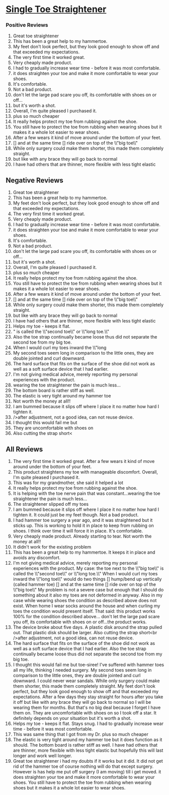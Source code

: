 # [Single Toe Straightener](https://products.checkmycream.com/products/Single-Toe-Straightener.html)

### Positive Reviews

<ol>
      <li>Great toe straightener  </li>
      <li>This has been a great help to my hammertoe.  </li>
      <li>My feet don&#x27;t look perfect, but they look good enough to show off and that exceeded my expectations.</li>
      <li>The very first time it worked great.</li>
      <li>Very cheaply made product.  </li>
      <li>I had to gradually increase wear time - before it was most comfortable.</li>
      <li>it does straighten your toe and make it more comfortable to wear your shoes.</li>
      <li>It&#x27;s comfortable.</li>
      <li>Not a bad product.</li>
      <li>don&#x27;t let the large pad scare you off, its comfortable  with shoes on or off...</li>
      <li>but it&#x27;s worth a shot.</li>
      <li>Overall, I&#x27;m quite pleased I purchased it.</li>
      <li>plus so much cheaper</li>
      <li>It really helps protect my toe from rubbing against the shoe.</li>
      <li>You still have to protect the toe from rubbing when wearing shoes but it makes it a whole lot easier to wear shoes.</li>
      <li>After a few wears it kind of move around under the bottom of your feet.</li>
      <li>[] and at the same time  [] ride over on top of the \\&quot;big toe\\&quot;    </li>
      <li>While only surgery could make them shorter, this made them completely straight.</li>
      <li>but like with any brace they will go back to normal</li>
      <li>I have had others that are thinner, more flexible with less tight elastic</li>
</ol>


<h2>Negative Reviews</h2>
<ol>
<li> Great toe straightener  </li>
<li> This has been a great help to my hammertoe.  </li>
<li> My feet don&#x27;t look perfect, but they look good enough to show off and that exceeded my expectations.</li>
<li> The very first time it worked great.</li>
<li> Very cheaply made product.  </li>
<li> I had to gradually increase wear time - before it was most comfortable.</li>
<li> it does straighten your toe and make it more comfortable to wear your shoes.</li>
<li> It&#x27;s comfortable.</li>
<li> Not a bad product.</li>
<li> don&#x27;t let the large pad scare you off, its comfortable  with shoes on or off...</li>
<li> but it&#x27;s worth a shot.</li>
<li> Overall, I&#x27;m quite pleased I purchased it.</li>
<li> plus so much cheaper</li>
<li> It really helps protect my toe from rubbing against the shoe.</li>
<li> You still have to protect the toe from rubbing when wearing shoes but it makes it a whole lot easier to wear shoes.</li>
<li> After a few wears it kind of move around under the bottom of your feet.</li>
<li> [] and at the same time  [] ride over on top of the \\&quot;big toe\\&quot;    </li>
<li> While only surgery could make them shorter, this made them completely straight.</li>
<li> but like with any brace they will go back to normal</li>
<li> I have had others that are thinner, more flexible with less tight elastic</li>
<li> Helps my toe - keeps it flat.  </li>
<li> &quot;  is called the \\&quot;second toe\\&quot; or \\&quot;long toe.\\&quot;    </li>
<li> Also the toe strap continually became loose thus did not separate the second toe from my big toe.</li>
<li> When I would curl my toes inward the \\&quot;long</li>
<li> My second toes seem long in comparison to the little ones, they are double jointed and curl downward.</li>
<li> The hard surface that fits on the surface of the shoe did not work as well as a soft surface device that I had earlier.  </li>
<li> I&#x27;m not giving medical advice, merely reporting  my personal experiences with the product.    </li>
<li> wearing the toe straightener the pain is much less...</li>
<li> The bottom board is rather stiff as well.  </li>
<li> The elastic is very tight around my hammer toe</li>
<li> Not worth the money at all!!</li>
<li> I am bummed because it slips off where I place it no matter how hard I tighten it.</li>
<li> /&gt;after adjustment, not a good idea, can not reuse device.</li>
<li> I thought this would fail me but</li>
<li> They are uncomfortable with shoes on</li>
<li> Also cutting the strap short&lt;</li>
</ol>

<h2>All Reviews</h2>

<ol>
    <li> The very first time it worked great. After a few wears it kind of move around under the bottom of your feet.</li>
    <li> This product straightens my toe with manageable discomfort. Overall, I&#x27;m quite pleased I purchased it.</li>
    <li> This was for my grandmother, she said it helped a lot</li>
    <li> It really helps protect my toe from rubbing against the shoe.</li>
    <li> It is helping with the toe nerve pain that was constant...wearing the toe straightener the pain is much less...</li>
    <li> The straightener slipped off my toes</li>
    <li> I am bummed because it slips off where I place it no matter how hard I tighten it. It could just be my feet though. Not a bad product.</li>
    <li> I had hammer toe surgery a year ago, and it was straightened but it sticks up.  This is working to hold it in place to keep from rubbing on shoes.  I think over time it will force it in place.  It&#x27;s comfortable.</li>
    <li> Very cheaply made product.  Already starting to tear.  Not worth the money at all!!</li>
    <li> It didn&#x27;t work for the existing problem</li>
    <li> This has been a great help to my hammertoe.  It keeps it in place and avoids any discomfort.</li>
    <li> I&#x27;m not giving medical advice, merely reporting  my personal experiences with the product.    My case:  the toe next to the \\&quot;big toe\\&quot;  is called the \\&quot;second toe\\&quot; or \\&quot;long toe.\\&quot;    When I would curl my toes inward the \\&quot;long toe\\&quot;  would do two things  [] hump/bend up vertically (called hammer toe)  [] and at the same time  [] ride over on top of the \\&quot;big toe\\&quot;    My problem is not a severe case but enough  that I should do something about it  also my toes are not deformed in anyway.    Also in my case while wearing shoes  the condition as described above does not exist.    When home I wear socks around the house and  when curling my toes the condition would present itself.    That said: this product works 100%  for the condition described above...  don&#x27;t let the large pad scare you off, its comfortable  with shoes on or off...the product works.</li>
    <li> The device broke about five days.  A plastic disk around the strap pulled out.  That plastic disk should be larger. Also cutting the strap short&lt;br /&gt;after adjustment, not a good idea, can not reuse device.</li>
    <li> The hard surface that fits on the surface of the shoe did not work as well as a soft surface device that I had earlier.  Also the toe strap continually became loose thus did not separate the second toe from my big toe.</li>
    <li> I thought this would fail me but toe-siree! I&#x27;ve suffered with hammer toes all my life, thinking I needed surgery. My second toes seem long in comparison to the little ones, they are double jointed and curl downward. I could never wear sandals. While only surgery could make them shorter, this made them completely straight. My feet don&#x27;t look perfect, but they look good enough to show off and that exceeded my expectations. After a few days they stay straight for hours after you take it off but like with any brace they will go back to normal so I will be wearing them for months. But that&#x27;s no big deal because I forget I have them on. They are uncomfortable with shoes on so I took off a star. It definitely depends on your situation but it&#x27;s worth a shot.</li>
    <li> Helps my toe - keeps it flat.  Stays snug.  I had to gradually increase wear time - before it was most comfortable.</li>
    <li> This was same thing that I got from my Dr. plus so much cheaper</li>
    <li> The elastic is very tight around my hammer toe but it does function as it should.  The bottom board is rather stiff as well.  I have had others that are thinner, more flexible with less tight elastic but hopefully this will last longer and work well longer.</li>
    <li> Great toe straightener  i had my doubts if it works but it did.  It did not get rid of the hammer toe of course nothing will do that except surgery.  However is has help me put off surgery (I am moving) till i get moved.  it does straighten your toe and make it more comfortable to wear your shoes. You still have to protect the toe from rubbing when wearing shoes but it makes it a whole lot easier to wear shoes.</li>
</ol>




